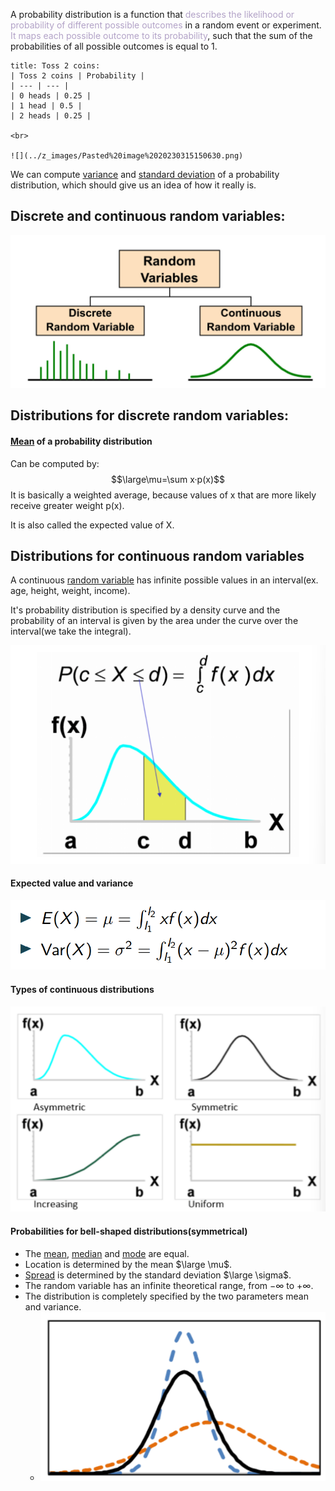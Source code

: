 A probability distribution is a function that <font color="#b2a2c7">describes the likelihood or probability of different possible outcomes</font> in a random event or experiment. 
<font color="#b2a2c7">It maps each possible outcome to its probability</font>, such that the sum of the probabilities of all possible outcomes is equal to 1.

```ad-example
title: Toss 2 coins:
| Toss 2 coins | Probability |
| --- | --- |
| 0 heads | 0.25 |
| 1 head | 0.5 |
| 2 heads | 0.25 |

<br>

![](../z_images/Pasted%20image%2020230315150630.png)
```

We can compute [variance](../Statistics/Variance.md) and [standard deviation](../Statistics/Standard%20Deviation.md) of a probability distribution, which should give us an idea of how it really is.

## Discrete and continuous random variables:

![](../z_images/Pasted%20image%2020230315151024.png)

## Distributions for discrete random variables:

#### [Mean](../Statistics/Mean.md) of a probability distribution

Can be computed by:
$$\large\mu=\sum x·p(x)$$
It is basically a weighted average, because values of x that are more likely receive greater weight p(x).

It is also called the expected value of X.


## Distributions for continuous random variables

A continuous [random variable](Random%20variable.md) has infinite possible values in an interval(ex. age, height, weight, income).

It's probability distribution is specified by a density curve and the probability of an interval is given by the area under the curve over the interval(we take the integral).

![](../z_images/Pasted%20image%2020230315151714.png)

#### Expected value and variance

![](../z_images/Pasted%20image%2020230315152117.png)

#### Types of continuous distributions

![](../z_images/Pasted%20image%2020230315151735.png)


#### Probabilities for bell-shaped distributions(symmetrical)

- The [mean](../Statistics/Mean.md), [median](../Statistics/Median.md) and [mode](../Statistics/Mode.md) are equal.
- Location is determined by the mean $\large \mu$.
- [Spread](../Statistics/Spread.md) is determined by the standard deviation $\large \sigma$.
- The random variable has an infinite theoretical range, from $-\infty$ to $+\infty$.
- The distribution is completely specified by the two parameters mean and variance.
	- ![](../z_images/Pasted%20image%2020230315152851.png)

